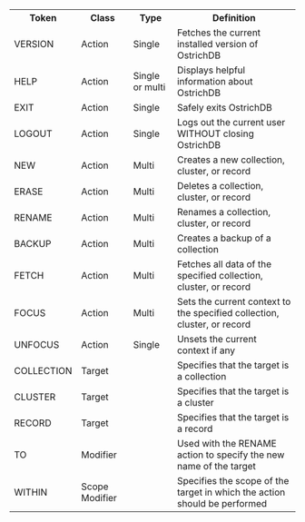 <table>
  <tr>
    <th>Token</th>
    <th>Class</th>
    <th>Type</th>
    <th>Definition</th>
  </tr>

  <tr>
    <td>
      VERSION
    </td>
    <td>
      Action
    </td>
    <td>
      Single
    </td>
    <td>
      Fetches the current installed version of OstrichDB
    </td>
  </tr>

  <tr>
    <td>
      HELP
    </td>
    <td>
      Action
    </td>
    <td>
      Single or multi
    </td>
    <td>
      Displays helpful information about OstrichDB
    </td>
  </tr>

  <tr>
    <td>
      EXIT
    </td>
    <td>
      Action
    </td>
    <td>
      Single
    </td>
    <td>
      Safely exits OstrichDB
    </td>
  </tr>

  <tr>
    <td>
      LOGOUT
    </td>
    <td>
      Action
    </td>
    <td>
      Single
    </td>
    <td>
      Logs out the current user WITHOUT closing OstrichDB
    </td>
  </tr>

  <tr>
    <td>
      NEW
    </td>
    <td>
      Action
    </td>
    <td>
      Multi
    </td>
    <td>
      Creates a new collection, cluster, or record
    </td>
  </tr>

  <tr>
    <td>
      ERASE
    </td>
    <td>
      Action
    </td>
    <td>
      Multi
    </td>
    <td>
      Deletes a collection, cluster, or record
    </td>
  </tr>

  <tr>
    <td>
      RENAME
    </td>
    <td>
      Action
    </td>
    <td>
      Multi
    </td>
    <td>
      Renames a collection, cluster, or record
    </td>
  </tr>

  <tr>
    <td>
      BACKUP
    </td>
    <td>
      Action
    </td>
    <td>
      Multi
    </td>
    <td>
      Creates a backup of a collection
    </td>
  </tr>

  <tr>
    <td>
      FETCH
    </td>
    <td>
      Action
    </td>
    <td>
      Multi
    </td>
    <td>
      Fetches all data of the specified collection, cluster, or record
    </td>
  </tr>

  <tr>
    <td>
      FOCUS
    </td>
    <td>
      Action
    </td>
    <td>
      Multi
    </td>
    <td>
      Sets the current context to the specified collection, cluster, or record
    </td>
  </tr>

  <tr>
    <td>
      UNFOCUS
    </td>
    <td>
      Action
    </td>
    <td>
      Single
    </td>
    <td>
      Unsets the current context if any
    </td>
  </tr>

  <tr>
    <td>
      COLLECTION
    </td>
    <td>
      Target
    </td>
    <td>
    </td>
    <td>
      Specifies that the target is a collection
    </td>
  </tr>

  <tr>
    <td>
      CLUSTER
    </td>
    <td>
      Target
    </td>
    <td>
    </td>
    <td>
      Specifies that the target is a cluster
    </td>
  </tr>

  <tr>
    <td>
      RECORD
    </td>
    <td>
      Target
    </td>
    <td>
    </td>
    <td>
      Specifies that the target is a record
    </td>
  </tr>

  <tr>
    <td>
      TO
    </td>
    <td>
      Modifier
    </td>
    <td>
    </td>
    <td>
      Used with the RENAME action to specify the new name of the target
    </td>
  </tr>

  <tr>
    <td>
      WITHIN
    </td>
    <td>
      Scope Modifier
    </td>
    <td>
    </td>
    <td>
      Specifies the scope of the target in which the action should be performed
    </td>
  </tr>
</table>
